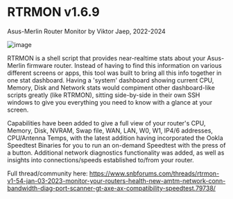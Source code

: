 # RTRMON v1.6.9
Asus-Merlin Router Monitor by Viktor Jaep, 2022-2024

![image](https://github.com/ViktorJp/RTRMON/assets/97465574/ab0a0205-b0f2-4f9b-a089-31808163705d)

RTRMON is a shell script that provides near-realtime stats about your Asus-Merlin firmware router. Instead of having to find this information on various different screens or apps, this tool was built to bring all this info together in one stat dashboard.  Having a 'system' dashboard showing current CPU, Memory, Disk and Network stats would compiment other dashboard-like scripts greatly (like RTRMON), sitting side-by-side in their own SSH windows to give you everything you need to know with a glance at your screen.

Capabilities have been added to give a full view of your router's CPU, Memory, Disk, NVRAM, Swap file, WAN, LAN, W0, W1, IP4/6 addresses, CPU/Antenna Temps, with the latest addition having incorporated the Ookla Speedtest Binaries for you to run an on-demand Speedtest with the press of a button. Additional network diagnostics functionality was added, as well as insights into connections/speeds established to/from your router.

Full thread/community here: https://www.snbforums.com/threads/rtrmon-v1-54-jan-03-2023-monitor-your-routers-health-new-amtm-network-conn-bandwidth-diag-port-scanner-gt-axe-ax-compatibility-speedtest.79738/
